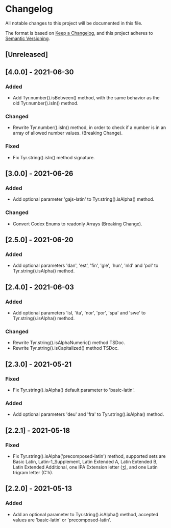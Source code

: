 # Changelog

All notable changes to this project will be documented in this file.

The format is based on [Keep a Changelog](https://keepachangelog.com/en/1.0.0/),
and this project adheres to [Semantic Versioning](https://semver.org/spec/v2.0.0.html).

## [Unreleased]

## [4.0.0] - 2021-06-30

### Added

-   Add Tyr.number().isBetween() method, with the same behavior as the old Tyr.number().isIn() method.

### Changed

-   Rewrite Tyr.number().isIn() method, in order to check if a number is in an array of allowed number values. (Breaking Change).

### Fixed

-   Fix Tyr.string().isIn() method signature.

## [3.0.0] - 2021-06-26

### Added

-   Add optional parameter 'gajs-latin' to Tyr.string().isAlpha() method.

### Changed

-   Convert Codex Enums to readonly Arrays (Breaking Change).

## [2.5.0] - 2021-06-20

### Added

-   Add optional parameters 'dan', 'est', 'fin', 'gle', 'hun', 'nld' and 'pol' to Tyr.string().isAlpha() method.

## [2.4.0] - 2021-06-03

### Added

-   Add optional parameters 'isl, 'ita', 'nor', 'por', 'spa' and 'swe' to Tyr.string().isAlpha() method.

### Changed

-   Rewrite Tyr.string().isAlphaNumeric() method TSDoc.
-   Rewrite Tyr.string().isCapitalized() method TSDoc.

## [2.3.0] - 2021-05-21

### Fixed

-   Fix Tyr.string().isAlpha() default parameter to 'basic-latin'.

### Added

-   Add optional parameters 'deu' and 'fra' to Tyr.string().isAlpha() method.

## [2.2.1] - 2021-05-18

### Fixed

-   Fix Tyr.string().isAlpha('precomposed-latin') method, supported sets are Basic Latin, Latin-1_Supplement, Latin Extended A, Latin Extended B, Latin Extended Additional, one IPA Extension letter (ʒ), and one Latin trigram letter (C'h).

## [2.2.0] - 2021-05-13

### Added

-   Add an optional parameter to Tyr.string().isAlpha() method, accepted values are 'basic-latin' or 'precomposed-latin'.
